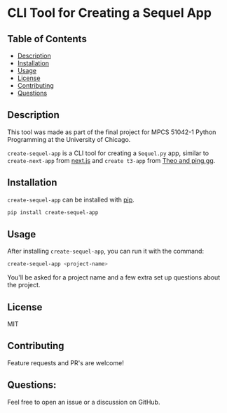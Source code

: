 # CLI Tool for Creating a Sequel App

## Table of Contents

- [Description](#description)
- [Installation](#installation)
- [Usage](#usage)
- [License](#license)
- [Contributing](#contributing)
- [Questions](#questions)

## Description

This tool was made as part of the final project for MPCS 51042-1 Python Programming at the University of Chicago.

`create-sequel-app` is a CLI tool for creating a `Sequel.py` app, similar to
`create-next-app` from [next.js](https://github.com/vercel/next.js/?tab=readme-ov-file) and `create t3-app` from [Theo and ping.gg](https://create.t3.gg/).

## Installation

`create-sequel-app` can be installed with [pip](https://pip.pypa.io/en/stable/).

```sh
pip install create-sequel-app
```

## Usage

After installing `create-sequel-app`, you can run it with the command:

```sh
create-sequel-app <project-name>
```

You'll be asked for a project name and a few extra set up questions about the project.

## License

MIT

## Contributing

Feature requests and PR's are welcome!

## Questions:

Feel free to open an issue or a discussion on GitHub.
